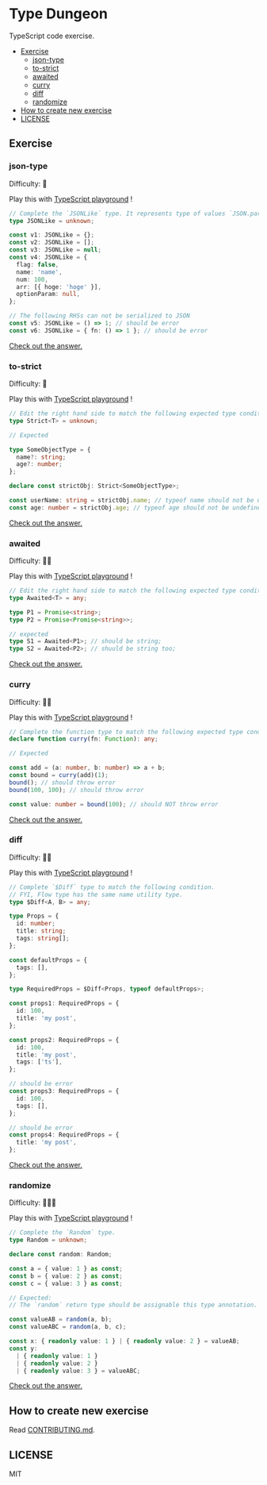 <!-- This is a generated file. Don't touch directly! -->

# Type Dungeon

TypeScript code exercise.

<!-- toc -->

- [Exercise](#exercise)
  - [json-type](#json-type)
  - [to-strict](#to-strict)
  - [awaited](#awaited)
  - [curry](#curry)
  - [diff](#diff)
  - [randomize](#randomize)
- [How to create new exercise](#how-to-create-new-exercise)
- [LICENSE](#license)

<!-- tocstop -->

## Exercise

### json-type

Difficulty: :space_invader:

Play this with <a href="https://www.typescriptlang.org/v2/play?#code/PTAEGEHsFsAcBsCmAXRpkAs0AMBSBlAeQDkAZASwGtFt0BPWRAOlAEllQAnRWbgZ0QA7ZH3qNQkAGagAbgEN4AV0Si8RYk1hzOAgBQBKWt2SLOgvkwBQyBmgIkK1UAF5QiwZUGQA7oIDclpYAxpDmHDIAjABcoPZkVGiuAN4AvgEhYbIATDFxjomgANoAuumhfOEAzLnq+S6ggorw8GWZMgAsNQ4J9UmWoKCS8HIA5jGSCgIANP0NctCIMQDkgvOISzMDjdAxEQAMe5ug2pwxhUmgGJAji6BLVzdLoCnFR5CwyOShAAra8zGNZozNKBECgAAqWEGkGaPnIghGoAASgAJfCiIJyQQNSAcABGaAEnHICnIAC9EAATdCQWLqYLlcIAVi68ScrgMLgAfKAIn5QGC+FcmtSCaBEJxOJBOAy2gA2Vl1ZKDQQxTnOHkRZ78wXC+CitASqUyoA" target="_blank">TypeScript playground</a> !

```typescript
// Complete the `JSONLike` type. It represents type of values `JSON.parse()` returns.
type JSONLike = unknown;

const v1: JSONLike = {};
const v2: JSONLike = [];
const v3: JSONLike = null;
const v4: JSONLike = {
  flag: false,
  name: 'name',
  num: 100,
  arr: [{ hoge: 'hoge' }],
  optionParam: null,
};

// The following RHSs can not be serialized to JSON
const v5: JSONLike = () => 1; // should be error
const v6: JSONLike = { fn: () => 1 }; // should be error
```

<a href="https://www.typescriptlang.org/v2/play?#code/C4TwDgpgBACgTgSwLYOAgbtAvFAdgVwBtCoAfKAIwHsrCIBDXMqAZ2EVwHNmCkKI4AbgBQw0JCgApAMoB5AHIAZBAGtswqMwDeGzXoDaakAC5W7BFwC6pmQuVqReqAF9d5W0tUR9lt7EQoaJgiwgDGVLhsUOgAjDZynmpQOFrOIuGRwNEATPF2XslQPukRUegAzHmJ2HhEhCWZ0QAsVfY1OpoAZoT0nKad9IQsEAA0urj0SBCmAOQTUzNjmrymMQAMa0tQ9HBwpvpaUAAWVJzTUDMnZzMulltUYGgRMDuTpgTEY2miAPQ-UAAVI7QTq0QhUADuFm4ACUABLSFhQUKMPBULL8VgCBCDBAALwgABMoMAqFIEmFSll0ABWVoFHAACgAlMkAHxQGKCKB-VgnIjEzECOBUOCUxroABs9KSKSgnVwphZ7M5Lm5vJY-MIgugwtFwiAA" target="_blank">
  Check out the answer.
</a>
  
### to-strict

Difficulty: :space_invader:

Play this with <a href="https://www.typescriptlang.org/v2/play?#code/PTAEFEBMEsBdVgCwKagE7QOaPoghgHaSgDO0kqsA9qALZ6wDGiCKoAZlQDZdUDu0AplDIAHgAdkjWMmKwAnpNCMqRONFUkAdACgFSgMqwM0gDwAVAHygAvKACuBANYF+BANw6dICBKkzIL31UAypaZAB5ACMAK39zRVQ7AG8dUFACPHCAfgAuUmNBTE90vExkPIz7WijkNE8AX08dCkYuPDRUFQISeF6TWGiY-KMB01DwofjEy2bu3ocSOoA5LOR8-qLbAoGhrUzw91AfYKp2DLXSRCp7LmJXeFqHImR2QVljqp4defgy9aqNTq2020j2-yOJ0SZ1A-yuNzuGSoj1QjgobwIHzABFuXB0QA" target="_blank">TypeScript playground</a> !

```typescript
// Edit the right hand side to match the following expected type conditions.
type Strict<T> = unknown;

// Expected

type SomeObjectType = {
  name?: string;
  age?: number;
};

declare const strictObj: Strict<SomeObjectType>;

const userName: string = strictObj.name; // typeof name should not be undefined / null
const age: number = strictObj.age; // typeof age should not be undefined / null
```

<a href="https://www.typescriptlang.org/v2/play?#code/C4TwDgpgBAysBOBLAxsAPAFQHxQLxQG8oBtABSkQDsoBrCEAewDMoMBdAWgH4AuVstlAC+AbgBQYgPSSoAUQAekVBAAmE0JFgMAthADyAIwBWEVBnDR8BMVCiUAhrt5QAzgioBzcbfseIzygBXbQMIeHFRCRVTABt7eGhkBko3V3dUQyM+OCRUNBgdfWNTYHNILHExJJTgKECXMIA5Rwg+NyRKDzw03OBMgDoHXREoaSgNCGY7FtcACwZAmJU7BlrQuspopipVUbtFmKrk1N9W-ZCw7vaUPuN+05GxianTuYWllbXoQM2IbcpdjIgjFDkA" target="_blank">
  Check out the answer.
</a>
  
### awaited

Difficulty: :space_invader::space_invader:

Play this with <a href="https://www.typescriptlang.org/v2/play?#code/PTAEFEBMEsBdVgCwKagE7QOaPoghgHaSgDO0kqsA9qALZ6wDGiCKoAZlQDZdUDu0AplDIAHgAdkjWMmKwAnpNCMqRONFUkAdACgFSgIJ88cWQB4AKgD5QAXlCF5Abh17FqAAoBGO6A9oqWmgSZDMSWAwhKxd9TwAmX39A4NCkoJCwiMFMK2jXEBEJKRlINyUAZR97IxMSs29o0AKSRCoAVy5iACNUcMjMGPdQcoTq41NIerjG5sQ2ju7erKEEKioXIA" target="_blank">TypeScript playground</a> !

```typescript
// Edit the right hand side to match the following expected type conditions.
type Awaited<T> = any;

type P1 = Promise<string>;
type P2 = Promise<Promise<string>>;

// expected
type S1 = Awaited<P1>; // should be string;
type S2 = Awaited<P2>; // shuuld be string too;
```

<a href="https://www.typescriptlang.org/v2/play?#code/C4TwDgpgBAgg7gQwJbAgEwDwBUB8UC8UAFFlBAB6oB2aAzlAAoBOA9gLZK0QAySA1hAxIqAMwhMoADRwAoKFAD8UAN5QADAC5YiFOgzSoAXzlQtqzVFKGAlAG01AXQDcMmaEiMAjAUasOXDFpgJmEAcxwXd2gGACYfZnZOQQT-QSCQqnCI1wB6HLJySABjVDQ3cGgAZW9CeGRSjAZPCKg8qFoACxYAVwAbNCgAI2h0sMiKqEq42p0G2Ja2zu6+geH24LCoYBYWFyA" target="_blank">
  Check out the answer.
</a>
  
### curry

Difficulty: :space_invader::space_invader:

Play this with <a href="https://www.typescriptlang.org/v2/play?#code/PTAEGEHsFsAcBsCmAXRpkAs0DMCuA7AY2QEtJ90BPWNZSUaAQ2UI3S1G0nnkgHcS+AOahEADxrFEAEyo1QhctJKlyAOgBQ0xIXiMATjgLEyFQrn37KACmz4AXKABix1fgCUjxvkoBuDRogoACiEjqo0gGK+ADOyKCM0rIAvKDWjI74uNAARoj6ADSgOZnZefruoMkAfAmgANTF-tFxxZAEKQoWVulJ7tYAjO7+Oe340tbDoEExGO3wspj6-KKWkPoaox2DAAw7RQN7UzNzuAvsy3yryxsaLfEAbozwuIiluflVbduHO8dgs3msgAcgB5AAqFxW+RuGiAA" target="_blank">TypeScript playground</a> !

```typescript
// Complete the function type to match the following expected type condition.
declare function curry(fn: Function): any;

// Expected

const add = (a: number, b: number) => a + b;
const bound = curry(add)(1);
bound(); // should throw error
bound(100, 100); // should throw error

const value: number = bound(100); // should NOT throw error
```

<a href="https://www.typescriptlang.org/v2/play?#code/CYUwxgNghgTiAEAzArgOzAFwJYHtXzGRhgE8AeAFXhAA8MRVgBneAMTU11QD4AKAKHhJUALngUANPwCUYqrXqMWvKGKypEIGPACCE+ADojcJhjUat8AELT4AXm7x1m7QCVB8APzwVYnbYcfIwNYAHMmMRt7R3chMVQQADctAG5+fgB6DPgAURoAB3B6YHSwPFN4KGBgex9VeFRkAFsAIy19FvjmtpgAxyh4AGp4FrSy1AqWnDQauwIiUhVq6V4ARmk0qZneDfgs+CYAC2mIGoxDmBwAd2piHBh+LcY1gAYX-VW33f2jk7OL663S4PfjjCqJKAQZAgLqtSxzJ7AV4vb7ZX7IU7wAByAHkqOdLjctMD+EA" target="_blank">
  Check out the answer.
</a>
  
### diff

Difficulty: :space_invader::space_invader:

Play this with <a href="https://www.typescriptlang.org/v2/play?#code/PTAEGEHsFsAcBsCmAXRoAGASAIgSwGb7qjICesayko0AhsgMYAWJTa+k88kA7rgHYBzUA0j8AJrmS4xAOgBQIUADEAmgEkANCu48S5NE1oBnVmmO1oafpbQBXafCml9FBWQqgcBfAB4AgtoAQgB8oAC8oLT8pADc8vIeaAAKAE6QsKaRAN7yoKC44gBcoPx20ABGiKnx+dLISCXGyKkCgrUktILGTS1tANoAuvEAvvHyovzNoOKI+LR28MhpGVmguXVdPaBDmvJjCUmgAEqIAI52uKmI4iuZEV54hL53xtpJkPgzcwtLryHjSbTWDpTIARhKpwuVxurweGwKxVAYIADCi9nUpI1QAByaAuWCQZo4vYHCZiYGg4wAJkh50u11uVPheURJVR6NZ9WxeIJROQJK5WxK-RxyGMOMGpPGSmMTEgi3EoCqoGq6VS5KmyFAINWAGY6dDGXCcqzCuy0RjOt0RVL9jKwHKFfAlSq1ZANUDtbrMgAWQ0M2HM02YhqIEq8nX8wUHIA" target="_blank">TypeScript playground</a> !

```typescript
// Complete `$Diff` type to match the following condition.
// FYI, Flow type has the same name utility type.
type $Diff<A, B> = any;

type Props = {
  id: number;
  title: string;
  tags: string[];
};

const defaultProps = {
  tags: [],
};

type RequiredProps = $Diff<Props, typeof defaultProps>;

const props1: RequiredProps = {
  id: 100,
  title: 'my post',
};

const props2: RequiredProps = {
  id: 100,
  title: 'my post',
  tags: ['ts'],
};

// should be error
const props3: RequiredProps = {
  id: 100,
  tags: [],
};

// should be error
const props4: RequiredProps = {
  title: 'my post',
};
```

<a href="https://www.typescriptlang.org/v2/play?#code/C4TwDgpgBAJAIgSwGZIDwEEA0UBCA+KAXigG8oBtABSgQDsoBRAD2ACcBDAY2FQGsIQAeyRQsUfkJH4AugGoA-AC5RVaVAC+UAGQAoKKQrU6jJpwA2AVwAmEPgOGjsEhzIC0SlZTXqA3Dp2gkFCUrIJgAM5EpHo0Vsq0FgC2AEYQrH76wAjAZhDK4Wx0AOYZUMDsReH5hbRF5NJ+vv6cgrQFUDZI7BZmwCFhkcQkMeWVyvWYOk0B4NAAShAAjhYIrBBW-RFR8Mhom+HYgRAOnd29+3h+Oi1twFBgoREAjMoLy6vr+1HD+ghxUE8AAyAyaZbK5ZQAckSIHuggKkMm0xu7QeAwATK8lis1htHoNor9-kCQSNwXkoNDYWB4cBESMKlUKJDgOFIdIkVcAPRcqDhAAWgh6VigqSgaVCrGurVR+IAzFj3rivkMYn9lCTQWVGeMOVNubyBUKzCKxRLBFKUXc0REACyKnGffHfMk5ClUuEIzk6IA" target="_blank">
  Check out the answer.
</a>
  
### randomize

Difficulty: :space_invader::space_invader::space_invader:

Play this with <a href="https://www.typescriptlang.org/v2/play?#code/PTAEGEHsFsAcBsCmAXRpkAs0AMBKBDAOwBMZt0BPWRAOgChkq0CSZQBeUAV0IGtDIAd0IBuOnWKIAxvHwAnNFMiEAzslByipaAC5QLbWLpLV6-B1ABvUADd88Loj0BGUAF9Q+FaBNqxv9QAjC2s7BydQACZ3T28A-2U1HxDbe0c9AGYYrx9E5CMQUABRAA9qKVRiHTpCgBUsUGxNVmhyBWQuOUJKalAVDEgueGJQQLQvFQBLAHNCfECkdAxJ70ZeogFkfGRJ5XpjPNTwgEEAIQtm7QAKfAAaUYBKBNMjxzPwC60YG-vA+6knuIAqASnprAp8KRCPAKK8Iq4PAAfKwaRCQ5QwuF6aIeThhN6nZ5JCjVUCgZHgtFQzH4+HuOhkimo9HQ2G07H0xkoiHUtlpCJZXFw95iIA" target="_blank">TypeScript playground</a> !

```typescript
// Complete the `Random` type.
type Random = unknown;

declare const random: Random;

const a = { value: 1 } as const;
const b = { value: 2 } as const;
const c = { value: 3 } as const;

// Expected:
// The `random` return type should be assignable this type annotation.

const valueAB = random(a, b);
const valueABC = random(a, b, c);

const x: { readonly value: 1 } | { readonly value: 2 } = valueAB;
const y:
  | { readonly value: 1 }
  | { readonly value: 2 }
  | { readonly value: 3 } = valueABC;
```

<a href="https://www.typescriptlang.org/v2/play?#code/C4TwDgpgBAYgrgOwMYB4CCUC8UCGCQA0UASlrvgHxkAUOATgOYDOAXFGgJRZXEDcAUP1CQoAVQQBLAPYIUANSKioEAB7AICACZNyIANoBdKtgDe-KFAAMbOQIsBGNtWoA6NwDc2orpip4QXKrqWjrUABYQOJpsEggAZhB0UAASkZpEbi7AOBIANjHxiVAAKjm5Pn745hZQAPxikjLyUAA+KWlEpXkU1RZsCBDuiQIAvnqiegDkuRoMwGGTBspqGtpWdets9gYCQuDQxHiaUgC2ZCjFisvBa-6GFNRxEnRMwGyXUJl0ECcIeG9iCoNaSyD6iCi7TQQJC5ejQJAyV5QOhHU5sQ5aU67BEIJE4MgmKDuHC5OAQLZQEa4HQ414CWnAKAAIwJRJJZLYACZKdSoAz6YjGUhWcTSeSoABmHk4GmC3YAenlUAAoipIEh1NF+IqShEoAADFGYk765EQYBwOgIKDCaBMMJSOC5TTM6AypgSBh-JkzG1hCQ6W3kBBSbLAEEuQQMtlitAAITIRuOJ1oRCZHAFuMZorJ8YAwonUSmcGmiEgM1HBVAVGxCd8ojJciAYxyoPYeW062lG82c+LuVTsH345mkSAWNVO2aGwgmy3xe2RpOoF2Z3O+1zKcvV8dZ732eKpYP5-mBEA" target="_blank">
  Check out the answer.
</a>
  
## How to create new exercise
Read [CONTRIBUTING.md](./CONTRIBUTING.md).

## LICENSE

MIT
